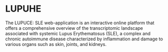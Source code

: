 # LUPUHE
The LUPUCE: SLE web-application is an interactive online platform that offers a comprehensive overview of the transcriptomic landscape associated with systemic Lupus Erythematosus (SLE), a complex and chronic autoimmune disease characterized by inflammation and damage to various organs such as skin, joints, and kidneys.
